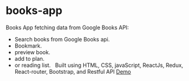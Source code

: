 # books-app
Books App fetching data from Google Books API: 
- Search books from Google Books api.
- Bookmark.
- preview book.
- add to plan.
- or reading list. &nbsp;
Built using HTML, CSS, javaScript, ReactJs, Redux, React-router, Bootstrap, and Restful API
[Demo](https://talalalamdar-books-app.surge.sh)
